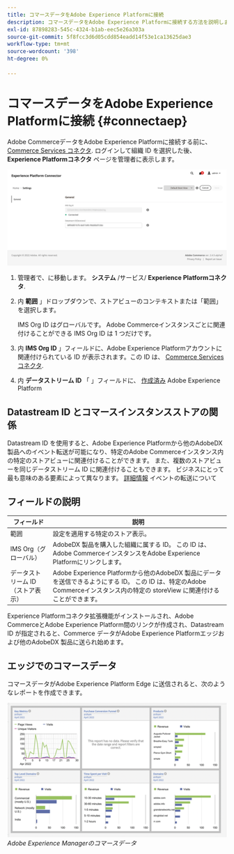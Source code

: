 ```yaml
---
title: コマースデータをAdobe Experience Platformに接続
description: コマースデータをAdobe Experience Platformに接続する方法を説明します。
exl-id: 87898283-545c-4324-b1ab-eec5e26a303a
source-git-commit: 5f8fcc3d6d05cdd854eadd14f53e1ca13625dae3
workflow-type: tm+mt
source-wordcount: '398'
ht-degree: 0%

---
```


# コマースデータをAdobe Experience Platformに接続 {#connectaep}

Adobe CommerceデータをAdobe Experience Platformに接続する前に、 [Commerce Services コネクタ](../landing/saas.md#organizationid). ログインして組織 ID を選択した後、 **Experience Platformコネクタ** ページを管理者に表示します。

![Experience Platformコネクタの設定](assets/epc-config.png)

1. 管理者で、に移動します。 **システム** /サービス/ **Experience Platformコネクタ**.

1. 内 **範囲** 」ドロップダウンで、ストアビューのコンテキストまたは「範囲」を選択します。

   IMS Org ID はグローバルです。 Adobe Commerceインスタンスごとに関連付けることができる IMS Org ID は 1 つだけです。

1. 内 **IMS Org ID** 」フィールドに、Adobe Experience Platformアカウントに関連付けられている ID が表示されます。この ID は、 [Commerce Services コネクタ](../landing/saas.md#organizationid).

1. 内 **データストリーム ID** 「 」フィールドに、 [作成済み](https://experienceleague.adobe.com/docs/experience-platform/edge/datastreams/overview.html) Adobe Experience Platform

## Datastream ID とコマースインスタンスストアの関係

Datastream ID を使用すると、Adobe Experience Platformから他のAdobeDX 製品へのイベント転送が可能になり、特定のAdobe Commerceインスタンス内の特定のストアビューに関連付けることができます。 また、複数のストアビューを同じデータストリーム ID に関連付けることもできます。 ビジネスにとって最も意味のある要素によって異なります。 [詳細情報](https://experienceleague.adobe.com/docs/experience-platform/edge/datastreams/overview.html?lang=en#event-forwarding-settings) イベントの転送について

## フィールドの説明

| フィールド | 説明 |
|--- |--- |
| 範囲 | 設定を適用する特定のストア表示。 |
| IMS Org（グローバル） | AdobeDX 製品を購入した組織に属する ID。 この ID は、Adobe CommerceインスタンスをAdobe Experience Platformにリンクします。 |
| データストリーム ID （ストア表示） | Adobe Experience Platformから他のAdobeDX 製品にデータを送信できるようにする ID。 この ID は、特定のAdobe Commerceインスタンス内の特定の storeView に関連付けることができます。 |

Experience Platformコネクタ拡張機能がインストールされ、Adobe CommerceとAdobe Experience Platform間のリンクが作成され、Datastream ID が指定されると、Commerce データがAdobe Experience Platformエッジおよび他のAdobeDX 製品に送られ始めます。

## エッジでのコマースデータ

コマースデータがAdobe Experience Platform Edge に送信されると、次のようなレポートを作成できます。

![Adobe Experience Managerのコマースデータ](assets/aem-data-1.png)
_Adobe Experience Managerのコマースデータ_
